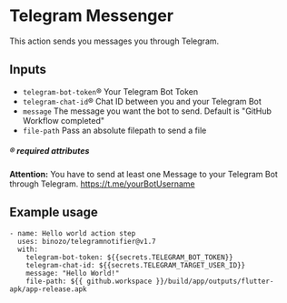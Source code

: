 # Telegram Messenger

This action sends you messages you through Telegram.

## Inputs

- `telegram-bot-token`®️ Your Telegram Bot Token
- `telegram-chat-id`®️ Chat ID between you and your Telegram Bot
- `message` The message you want the bot to send. Default is "GitHub Workflow completed"
- `file-path` Pass an absolute filepath to send a file

##### ®️ required attributes

**Attention:** You have to send at least one Message to your Telegram Bot through Telegram. https://t.me/yourBotUsername

## Example usage
```
- name: Hello world action step
  uses: binozo/telegramnotifier@v1.7
  with:
    telegram-bot-token: ${{secrets.TELEGRAM_BOT_TOKEN}}
    telegram-chat-id: ${{secrets.TELEGRAM_TARGET_USER_ID}}
    message: "Hello World!"
    file-path: ${{ github.workspace }}/build/app/outputs/flutter-apk/app-release.apk
```